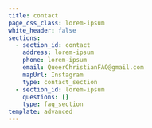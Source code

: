 ```yaml
---
title: contact
page_css_class: lorem-ipsum
white_header: false
sections:
  - section_id: contact
    address: lorem-ipsum
    phone: lorem-ipsum
    email: QueerChristianFAQ@gmail.com
    mapUrl: Instagram
    type: contact_section
  - section_id: lorem-ipsum
    questions: []
    type: faq_section
template: advanced
---
```

